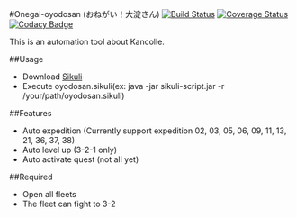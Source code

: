 #Onegai-oyodosan (おねがい！大淀さん)
[![Build Status](https://travis-ci.org/tantinevincent/Onegai-oyodosan.svg?branch=master)](https://travis-ci.org/tantinevincent/Onegai-oyodosan)
[![Coverage Status](https://img.shields.io/coveralls/tantinevincent/Onegai-oyodosan.svg)](https://coveralls.io/r/tantinevincent/Onegai-oyodosan?branch=master)
[![Codacy Badge](https://www.codacy.com/project/badge/79165fe63b704e4fbd85dbc497e87484)](https://www.codacy.com/public/tantinevincent/Onegai-oyodosan)

This is an automation tool about Kancolle.

##Usage
  - Download [Sikuli]
  - Execute oyodosan.sikuli(ex: java -jar sikuli-script.jar -r /your/path/oyodosan.sikuli)

##Features
  - Auto expedition (Currently support expedition 02, 03, 05, 06, 09, 11, 13, 21, 36, 37, 38)
  - Auto level up (3-2-1 only)
  - Auto activate quest (not all yet)
  
##Required
  - Open all fleets
  - The fleet can fight to 3-2

[sikuli]:http://www.sikuli.org/
